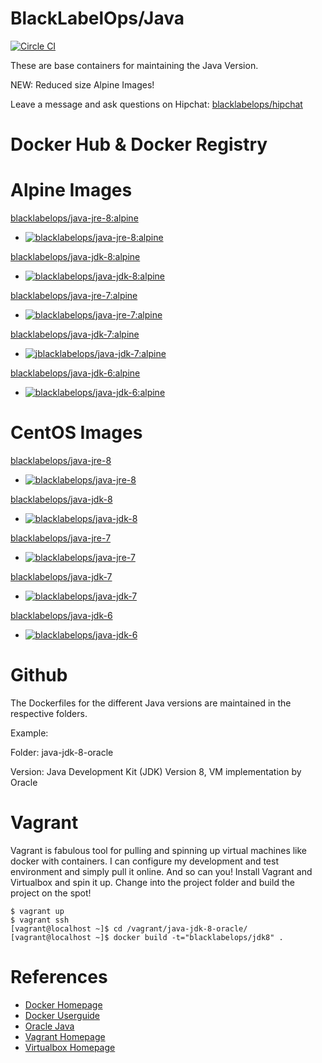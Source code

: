 # BlackLabelOps/Java

[![Circle CI](https://circleci.com/gh/blacklabelops/java/tree/master.svg?style=shield)](https://circleci.com/gh/blacklabelops/java/tree/master)

These are base containers for maintaining the Java Version.

NEW: Reduced size Alpine Images!

Leave a message and ask questions on Hipchat: [blacklabelops/hipchat](https://www.hipchat.com/geogBFvEM)

# Docker Hub & Docker Registry

# Alpine Images

[blacklabelops/java-jre-8:alpine](https://hub.docker.com/r/blacklabelops/java-jre-8/)

* [![blacklabelops/java-jre-8:alpine](https://badge.imagelayers.io/blacklabelops/java-jre-8:alpine.svg)](https://imagelayers.io/?images=blacklabelops/java-jre-8:alpine 'blacklabelops/java-jre-8:alpine')

[blacklabelops/java-jdk-8:alpine](https://hub.docker.com/r/blacklabelops/java-jdk-8/)

* [![blacklabelops/java-jdk-8:alpine](https://badge.imagelayers.io/blacklabelops/java-jdk-8:alpine.svg)](https://imagelayers.io/?images=blacklabelops/java-jdk-8:alpine 'blacklabelops/java-jdk-8:alpine')

[blacklabelops/java-jre-7:alpine](https://hub.docker.com/r/blacklabelops/java-jre-7/)

* [![blacklabelops/java-jre-7:alpine](https://badge.imagelayers.io/blacklabelops/java-jre-7:alpine.svg)](https://imagelayers.io/?images=blacklabelops/java-jre-7:alpine 'blacklabelops/java-jre-7:alpine')

[blacklabelops/java-jdk-7:alpine](https://hub.docker.com/r/blacklabelops/java-jdk-7/)

* [![jblacklabelops/java-jdk-7:alpine](https://badge.imagelayers.io/blacklabelops/java-jdk-7:alpine.svg)](https://imagelayers.io/?images=blacklabelops/java-jdk-7:alpine 'blacklabelops/java-jdk-7:alpine')

[blacklabelops/java-jdk-6:alpine](https://hub.docker.com/r/blacklabelops/java-jdk-6/)

* [![blacklabelops/java-jdk-6:alpine](https://badge.imagelayers.io/blacklabelops/java-jdk-6:alpine.svg)](https://imagelayers.io/?images=blacklabelops/java-jdk-6:alpine 'blacklabelops/java-jdk-6:alpine')

# CentOS Images

[blacklabelops/java-jre-8](https://hub.docker.com/r/blacklabelops/java-jre-8/)

* [![blacklabelops/java-jre-8](https://badge.imagelayers.io/blacklabelops/java-jre-8:latest.svg)](https://imagelayers.io/?images=blacklabelops/java-jre-8:latest 'blacklabelops/java-jre-8')

[blacklabelops/java-jdk-8](https://hub.docker.com/r/blacklabelops/java-jdk-8/)

* [![blacklabelops/java-jdk-8](https://badge.imagelayers.io/blacklabelops/java-jdk-8:latest.svg)](https://imagelayers.io/?images=blacklabelops/java-jdk-8:latest 'blacklabelops/java-jdk-8')

[blacklabelops/java-jre-7](https://hub.docker.com/r/blacklabelops/java-jre-7/)

* [![blacklabelops/java-jre-7](https://badge.imagelayers.io/blacklabelops/java-jre-7:latest.svg)](https://imagelayers.io/?images=blacklabelops/java-jre-7:latest 'blacklabelops/java-jre-7')

[blacklabelops/java-jdk-7](https://hub.docker.com/r/blacklabelops/java-jdk-7/)

* [![blacklabelops/java-jdk-7](https://badge.imagelayers.io/blacklabelops/java-jdk-7:latest.svg)](https://imagelayers.io/?images=blacklabelops/java-jdk-7:latest 'blacklabelops/java-jdk-7')

[blacklabelops/java-jdk-6](https://hub.docker.com/r/blacklabelops/java-jdk-6/)

* [![blacklabelops/java-jdk-6](https://badge.imagelayers.io/blacklabelops/java-jdk-6:latest.svg)](https://imagelayers.io/?images=blacklabelops/java-jdk-6:latest 'blacklabelops/java-jdk-6')

# Github

The Dockerfiles for the different Java versions are maintained in the respective folders.

Example:

Folder: java-jdk-8-oracle

Version: Java Development Kit (JDK) Version 8, VM implementation by Oracle

# Vagrant

Vagrant is fabulous tool for pulling and spinning up virtual machines like docker with containers. I can configure my development and test environment and simply pull it online. And so can you! Install Vagrant and Virtualbox and spin it up. Change into the project folder and build the project on the spot!

~~~~
$ vagrant up
$ vagrant ssh
[vagrant@localhost ~]$ cd /vagrant/java-jdk-8-oracle/
[vagrant@localhost ~]$ docker build -t="blacklabelops/jdk8" .
~~~~

# References

* [Docker Homepage](https://www.docker.com/)
* [Docker Userguide](https://docs.docker.com/userguide/)
* [Oracle Java](https://java.com/de/download/)
* [Vagrant Homepage](https://www.vagrantup.com/)
* [Virtualbox Homepage](https://www.virtualbox.org/)
